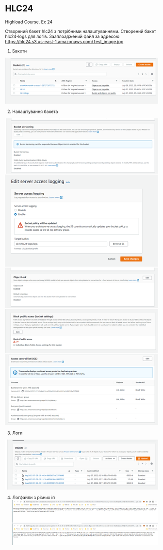 # HLC24
Highload Course. Ex 24

Створений бакет hlc24 з потрібними налаштуваннями. Створений бакет hlc24-logs для логів. Зааплоаджений файл за адресою https://hlc24.s3.us-east-1.amazonaws.com/Test_image.jpg 

1. Бакети

![1.png](resources/1.png)

2. Налаштування бакета

![2.1.png](resources/2.1.png)
![2.2.png](resources/2.2.png)
![2.3.png](resources/2.3.png)
![2.4.png](resources/2.4.png)
![2.5.png](resources/2.5.png)

3. Логи

![3.png](resources/3.png)

4. Логфайли з різних іп
![4.1.png](resources/4.1.png)
![4.2.png](resources/4.2.png)
